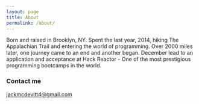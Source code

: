 ```yaml
---
layout: page
title: About
permalink: /about/
---
```


Born and raised in Brooklyn, NY. Spent the last year, 2014, hiking The Appalachian Trail and entering the world of programming.
Over 2000 miles later, one journey came to an end and another began. December lead to an application and acceptance at Hack Reactor - One of the most prestigious programming bootcamps in the world.

### Contact me

[jackmcdevitt4@gmail.com](mailto:jackmcdevitt4@gmail.com)
